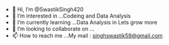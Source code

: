 - 👋 Hi, I’m @SwastikSingh420
- 👀 I’m interested in ...Codeing and Data Analysis
- 🌱 I’m currently learning ...Data Analysis in Lets grow more 
- 💞️ I’m looking to collaborate on ...
- 📫 How to reach me ...My mail : singhswastik59@gmail.com

<!---
SwastikSingh420/SwastikSingh420 is a ✨ special ✨ repository because its `README.md` (this file) appears on your GitHub profile.
You can click the Preview link to take a look at your changes.
--->

